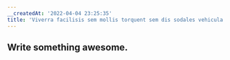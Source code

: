 ```yaml
---
__createdAt: '2022-04-04 23:25:35'
title: 'Viverra facilisis sem mollis torquent sem dis sodales vehicula gravida.'
---
```


## Write something awesome.